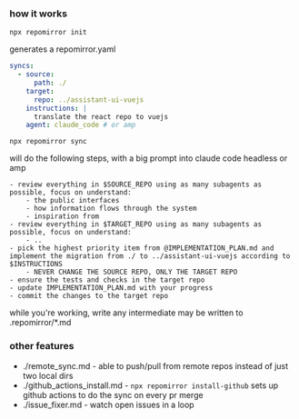 

### how it works

```
npx repomirror init 
```


generates a repomirror.yaml

```yaml
syncs:
  - source:
      path: ./
    target:
      repo: ../assistant-ui-vuejs
    instructions: |
      translate the react repo to vuejs
    agent: claude_code # or amp
```

```
npx repomirror sync
```

will do the following steps, with a big prompt into claude code headless or amp

```
- review everything in $SOURCE_REPO using as many subagents as possible, focus on understand:
    - the public interfaces
    - how information flows through the system
    - inspiration from 
- review everything in $TARGET_REPO using as many subagents as possible, focus on understand:
    - ..
- pick the highest priority item from @IMPLEMENTATION_PLAN.md and implement the migration from ./ to ../assistant-ui-vuejs according to $INSTRUCTIONS
    - NEVER CHANGE THE SOURCE REPO, ONLY THE TARGET REPO
- ensure the tests and checks in the target repo
- update IMPLEMENTATION_PLAN.md with your progress
- commit the changes to the target repo 
```

while you're working, write any intermediate may be written to .repomirror/*.md

### other features

- ./remote_sync.md - able to push/pull from remote repos instead of just two local dirs
- ./github_actions_install.md - `npx repomirror install-github` sets up github actions to do the sync on every pr merge
- ./issue_fixer.md - watch open issues in a loop

